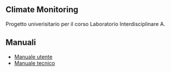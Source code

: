 ## Climate Monitoring

Progetto univerisitario per il corso Laboratorio Interdisciplinare A.

## Manuali

- [Manuale utente]()
- [Manuale tecnico]()